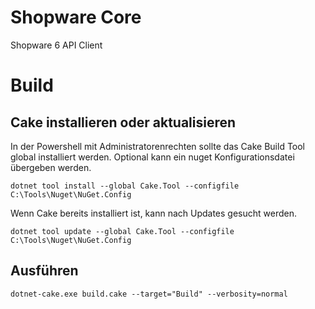 # Shopware Core

Shopware 6 API Client

# Build

## Cake installieren oder aktualisieren

In der Powershell mit Administratorenrechten sollte das Cake Build Tool global installiert werden. Optional kann ein nuget Konfigurationsdatei übergeben werden.

```
dotnet tool install --global Cake.Tool --configfile C:\Tools\Nuget\NuGet.Config
```

Wenn Cake bereits installiert ist, kann nach Updates gesucht werden.

```
dotnet tool update --global Cake.Tool --configfile C:\Tools\Nuget\NuGet.Config
```

## Ausführen

```
dotnet-cake.exe build.cake --target="Build" --verbosity=normal
```